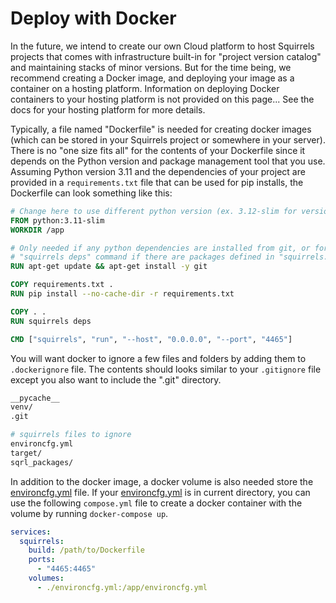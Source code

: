 # Deploy with Docker

In the future, we intend to create our own Cloud platform to host Squirrels projects that comes with infrastructure built-in for "project version catalog" and maintaining stacks of minor versions. But for the time being, we recommend creating a Docker image, and deploying your image as a container on a hosting platform. Information on deploying Docker containers to your hosting platform is not provided on this page... See the docs for your hosting platform for more details.

Typically, a file named "Dockerfile" is needed for creating docker images (which can be stored in your Squirrels project or somewhere in your server). There is no "one size fits all" for the contents of your Dockerfile since it depends on the Python version and package management tool that you use. Assuming Python version 3.11 and the dependencies of your project are provided in a `requirements.txt` file that can be used for pip installs, the Dockerfile can look something like this:

```dockerfile
# Change here to use different python version (ex. 3.12-slim for version 3.12)
FROM python:3.11-slim
WORKDIR /app

# Only needed if any python dependencies are installed from git, or for the
# "squirrels deps" command if there are packages defined in "squirrels.yml"
RUN apt-get update && apt-get install -y git

COPY requirements.txt .
RUN pip install --no-cache-dir -r requirements.txt

COPY . .
RUN squirrels deps

CMD ["squirrels", "run", "--host", "0.0.0.0", "--port", "4465"]
```

You will want docker to ignore a few files and folders by adding them to `.dockerignore` file. The contents should looks similar to your `.gitignore` file except you also want to include the ".git" directory.

```bash
__pycache__
venv/
.git

# squirrels files to ignore
environcfg.yml
target/
sqrl_packages/
```

In addition to the docker image, a docker volume is also needed store the [environcfg.yml] file. If your [environcfg.yml] is in current directory, you can use the following `compose.yml` file to create a docker container with the volume by running `docker-compose up`.

```yaml
services:
  squirrels:
    build: /path/to/Dockerfile
    ports:
      - "4465:4465"
    volumes:
      - ./environcfg.yml:/app/environcfg.yml
```


[environcfg.yml]: ../environcfg
